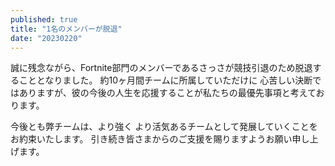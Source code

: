 ```yaml
---
published: true
title: "1名のメンバーが脱退"
date: "20230220"
---
```


誠に残念ながら、Fortnite部門のメンバーであるさっさが競技引退のため脱退することとなりました。
約10ヶ月間チームに所属していただけに 心苦しい決断ではありますが、彼の今後の人生を応援することが私たちの最優先事項と考えております。

今後とも弊チームは、より強く より活気あるチームとして発展していくことをお約束いたします。
引き続き皆さまからのご支援を賜りますようお願い申し上げます。
